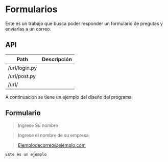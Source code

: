 # Formularios

Este es un trabajo que busca poder responder un formulario de pregutas y enviarlas a un correo.

## API

| Path                  | Descripción |
| --------------------- | ----------- |
| /url/login.py            |             |
| /url/post.py        |             |
| /url/             |             |


A continuacion se tiene un ejemplo del diseño del programa


## Formulario
<!-- Blockquote -->
> Ingrese Su nombre
<!-- Blockquote -->
> Ingrese el nombre de su empresa
<!-- Blockquote -->
> Ejemplodecorreo@ejemplo.com

```bash
Este es un ejemplo
```
